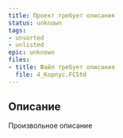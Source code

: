 ```yaml
---
title: Проект требует описания
status: unknown
tags:
- unsorted
- unlisted
epic: unknown
files:
- title: Файл требует описания
  file: 4_Корпус.FCStd
---
```



## Описание

Произвольное описание